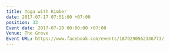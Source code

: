 ```yaml
---
title: Yoga with Kimber
date: 2017-07-17 07:51:00 +07:00
position: 33
Event date: 2017-07-20 00:00:00 +07:00
Venue: The Grove
Event URL: https://www.facebook.com/events/1879290562336773/
---
```


